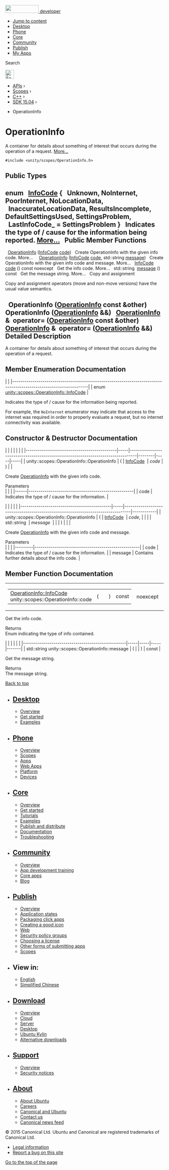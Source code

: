 <a href="https://developer.ubuntu.com/" class="logo-ubuntu"><img src="https://developer.ubuntu.com/assets/sites/ubuntu/latest/u/img/logos/logo-ubuntu-orange.svg" width="106" height="25" /> <span>developer</span></a>

-   [Jump to content](index.html#main-content)
-   [Desktop](https://developer.ubuntu.com/en/desktop/)
-   [Phone](https://developer.ubuntu.com/en/phone/)
-   [Core](https://developer.ubuntu.com/core)
-   [Community](https://developer.ubuntu.com/en/community/)
-   [Publish](https://developer.ubuntu.com/en/publish/)
-   [My Apps](https://myapps.developer.ubuntu.com/)

Search

<img src="https://developer.ubuntu.com/assets/sites/ubuntu/latest/u/img/search-white.svg" alt="Search" height="28" />

-   [APIs](../../../../index.html) ›
-   [Scopes](../../../index.html) ›
-   [C++](../../index.html) ›
-   [SDK 15.04](../index.html) ›

<!-- -->

-   OperationInfo

OperationInfo
=============

A container for details about something of interest that occurs during the operation of a request. [More...](index.html#details)

`#include <unity/scopes/OperationInfo.h>`

<span id="pub-types"></span> Public Types
-----------------------------------------

enum  
<a href="index.html#a57178085d8ea6d116347b8fa3fe8878d" class="el">InfoCode</a> {
  **Unknown**, **NoInternet**, **PoorInternet**, **NoLocationData**,
  **InaccurateLocationData**, **ResultsIncomplete**, **DefaultSettingsUsed**, **SettingsProblem**,
  **LastInfoCode\_** = SettingsProblem
}
 
Indicates the type of / cause for the information being reported. [More...](index.html#a57178085d8ea6d116347b8fa3fe8878d)
 
<span id="pub-methods"></span> Public Member Functions
------------------------------------------------------

 
<a href="index.html#a38875517344af4ca90565cc523af918b" class="el">OperationInfo</a> (<a href="index.html#a57178085d8ea6d116347b8fa3fe8878d" class="el">InfoCode</a> <a href="index.html#a7e00ec86a3a0974df981146cea0202f9" class="el">code</a>)
 
Create OperationInfo with the given info code. More...
 
 
<a href="index.html#a711cd4c4d7ca4a4ff884b81440fd3934" class="el">OperationInfo</a> (<a href="index.html#a57178085d8ea6d116347b8fa3fe8878d" class="el">InfoCode</a> <a href="index.html#a7e00ec86a3a0974df981146cea0202f9" class="el">code</a>, std::string <a href="index.html#a2676a34824fc6c2481dbc30836d7ebf2" class="el">message</a>)
 
Create OperationInfo with the given info code and message. More...
 
<a href="index.html#a57178085d8ea6d116347b8fa3fe8878d" class="el">InfoCode</a> 
<a href="index.html#a7e00ec86a3a0974df981146cea0202f9" class="el">code</a> () const noexcept
 
Get the info code. More...
 
std::string 
<a href="index.html#a2676a34824fc6c2481dbc30836d7ebf2" class="el">message</a> () const
 
Get the message string. More...
 
Copy and assignment

Copy and assignment operators (move and non-move versions) have the usual value semantics.

<span id="a67ba27fc68ab22305f8f919cbbd879b0" class="anchor"></span>  
**OperationInfo** (<a href="index.html" class="el">OperationInfo</a> const &other)
 
<span id="a9ce4f4b7360835f1b7f964e214ef94c1" class="anchor"></span>  
**OperationInfo** (<a href="index.html" class="el">OperationInfo</a> &&)
 
<span id="af468429806a5e59b182d084ff5c38ede" class="anchor"></span> <a href="index.html" class="el">OperationInfo</a> & 
**operator=** (<a href="index.html" class="el">OperationInfo</a> const &other)
 
<span id="a21ee79454820214be60a00d6fd0a87c1" class="anchor"></span> <a href="index.html" class="el">OperationInfo</a> & 
**operator=** (<a href="index.html" class="el">OperationInfo</a> &&)
 
<span id="details"></span>
Detailed Description
--------------------

A container for details about something of interest that occurs during the operation of a request.

Member Enumeration Documentation
--------------------------------

<span id="a57178085d8ea6d116347b8fa3fe8878d" class="anchor"></span>
|                                                                                                                   |
|-------------------------------------------------------------------------------------------------------------------|
| enum <a href="index.html#a57178085d8ea6d116347b8fa3fe8878d" class="el">unity::scopes::OperationInfo::InfoCode</a> |

Indicates the type of / cause for the information being reported.

For example, the `NoInternet` enumerator may indicate that access to the internet was required in order to properly evaluate a request, but no internet connectivity was available.

Constructor & Destructor Documentation
--------------------------------------

<span id="a38875517344af4ca90565cc523af918b" class="anchor"></span>
|                                             |     |                                                                                 |        |     |     |
|---------------------------------------------|-----|---------------------------------------------------------------------------------|--------|-----|-----|
| unity::scopes::OperationInfo::OperationInfo | (   | <a href="index.html#a57178085d8ea6d116347b8fa3fe8878d" class="el">InfoCode</a>  | *code* | )   |     |

Create <a href="index.html" class="el" title="A container for details about something of interest that occurs during the operation of a request...">OperationInfo</a> with the given info code.

Parameters  
|      |                                                    |
|------|----------------------------------------------------|
| code | Indicates the type of / cause for the information. |

<span id="a711cd4c4d7ca4a4ff884b81440fd3934" class="anchor"></span>
|                                             |     |                                                                                 |            |
|---------------------------------------------|-----|---------------------------------------------------------------------------------|------------|
| unity::scopes::OperationInfo::OperationInfo | (   | <a href="index.html#a57178085d8ea6d116347b8fa3fe8878d" class="el">InfoCode</a>  | *code*,    |
|                                             |     | std::string                                                                     | *message*  |
|                                             | )   |                                                                                 |            |

Create <a href="index.html" class="el" title="A container for details about something of interest that occurs during the operation of a request...">OperationInfo</a> with the given info code and message.

Parameters  
|         |                                                    |
|---------|----------------------------------------------------|
| code    | Indicates the type of / cause for the information. |
| message | Contains further details about the info code.      |

Member Function Documentation
-----------------------------

<span id="a7e00ec86a3a0974df981146cea0202f9" class="anchor"></span>
<table>
<colgroup>
<col width="50%" />
<col width="50%" />
</colgroup>
<tbody>
<tr class="odd">
<td><table>
<tbody>
<tr class="odd">
<td><a href="index.html#a57178085d8ea6d116347b8fa3fe8878d" class="el">OperationInfo::InfoCode</a> unity::scopes::OperationInfo::code</td>
<td>(</td>
<td></td>
<td>)</td>
<td>const</td>
</tr>
</tbody>
</table></td>
<td><span class="mlabels"><span class="mlabel">noexcept</span></span></td>
</tr>
</tbody>
</table>

Get the info code.

Returns  
Enum indicating the type of info contained.

<span id="a2676a34824fc6c2481dbc30836d7ebf2" class="anchor"></span>
|                                                   |     |     |     |       |
|---------------------------------------------------|-----|-----|-----|-------|
| std::string unity::scopes::OperationInfo::message | (   |     | )   | const |

Get the message string.

Returns  
The message string.

[Back to top](index.html#)

-   [Desktop](https://developer.ubuntu.com/en/desktop/)
    ---------------------------------------------------

    -   [Overview](https://developer.ubuntu.com/en/desktop/)
    -   [Get started](http://snapcraft.io/?utm_source=developer.ubuntu.com&utm_medium=devportal&utm_term=snaps%20snapcraft%20desktop&utm_content=menu&utm_campaign=duc_snappers)
    -   [Examples](https://github.com/ubuntu/snappy-playpen)

-   [Phone](https://developer.ubuntu.com/en/phone/)
    -----------------------------------------------

    -   [Overview](https://developer.ubuntu.com/en/phone/)
    -   [Scopes](https://developer.ubuntu.com/en/phone/scopes/)
    -   [Apps](https://developer.ubuntu.com/en/phone/apps/)
    -   [Web Apps](https://developer.ubuntu.com/en/phone/web/)
    -   [Platform](https://developer.ubuntu.com/en/phone/platform/)
    -   [Devices](https://developer.ubuntu.com/en/phone/devices/)

-   [Core](https://developer.ubuntu.com/core)
    -----------------------------------------

    -   [Overview](https://developer.ubuntu.com/core)
    -   [Get started](https://developer.ubuntu.com/core/get-started)
    -   [Tutorials](https://developer.ubuntu.com/core/tutorials)
    -   [Examples](https://developer.ubuntu.com/core/examples)
    -   [Publish and distribute](https://developer.ubuntu.com/core/publish-and-distribute)
    -   [Documentation](https://developer.ubuntu.com/core/documentation)
    -   [Troubleshooting](https://developer.ubuntu.com/core/troubleshooting)

-   [Community](https://developer.ubuntu.com/en/community/)
    -------------------------------------------------------

    -   [Overview](https://developer.ubuntu.com/en/community/)
    -   [App development training](https://developer.ubuntu.com/en/community/training/)
    -   [Core apps](https://developer.ubuntu.com/en/community/core-apps/)
    -   [Blog](https://developer.ubuntu.com/en/community/blog/)

-   [Publish](https://developer.ubuntu.com/en/publish/)
    ---------------------------------------------------

    -   [Overview](https://developer.ubuntu.com/en/publish/)
    -   [Application states](https://developer.ubuntu.com/en/publish/application-states/)
    -   [Packaging click apps](https://developer.ubuntu.com/en/publish/packaging-click-apps/)
    -   [Creating a good icon](https://developer.ubuntu.com/en/publish/creating-a-good-icon/)
    -   [Web](https://developer.ubuntu.com/en/publish/web/)
    -   [Security policy groups](https://developer.ubuntu.com/en/publish/security-policy-groups/)
    -   [Choosing a license](https://developer.ubuntu.com/en/publish/choosing-a-license/)
    -   [Other forms of submitting apps](https://developer.ubuntu.com/en/publish/other-forms-of-submitting-apps/)
    -   [Scopes](https://developer.ubuntu.com/en/publish/scopes/)

-   View in:
    --------

    -   [English](index.html "Change to language: English")
    -   [Simplified Chinese](index.html "Change to language: Simplified Chinese")

-   [Download](http://ubuntu.com/download/)
    ---------------------------------------

    -   [Overview](http://ubuntu.com/download)
    -   [Cloud](http://ubuntu.com/download/cloud)
    -   [Server](http://ubuntu.com/download/server)
    -   [Desktop](http://ubuntu.com/download/desktop)
    -   [Ubuntu Kylin](http://ubuntu.com/download/ubuntu-kylin)
    -   [Alternative downloads](http://ubuntu.com/download/alternative-downloads)

-   [Support](http://ubuntu.com/support/)
    -------------------------------------

    -   [Overview](http://ubuntu.com/support)
    -   [Security notices](http://www.ubuntu.com/usn/)

-   [About](http://ubuntu.com/about/)
    ---------------------------------

    -   [About Ubuntu](http://ubuntu.com/about/about-ubuntu)
    -   [Careers](http://www.canonical.com/careers)
    -   [Canonical and Ubuntu](http://ubuntu.com/about/canonical-and-ubuntu)
    -   [Contact us](http://ubuntu.com/about/contact-us)
    -   [Canonical news feed](http://insights.ubuntu.com/feed/)

© 2015 Canonical Ltd. Ubuntu and Canonical are registered trademarks of Canonical Ltd.

-   [Legal information](http://www.ubuntu.com/legal)
-   [Report a bug on this site](https://bugs.launchpad.net/developer-ubuntu-com/)

<span class="accessibility-aid">[Go to the top of the page](index.html#)</span>
